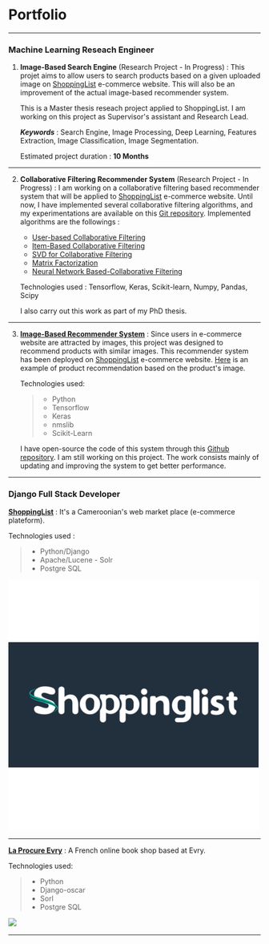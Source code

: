 # Portfolio

---

### Machine Learning Reseach Engineer

1. **Image-Based Search Engine** (Research Project - In Progress) : This projet aims to allow users to search products based on a given uploaded image on [ShoppingList](https://shoppinglist.cm) e-commerce website. This will also be an improvement of the actual image-based recommender system.

    This is a Master thesis reseach project applied to ShoppingList. I am working on this project as Supervisor's assistant and Research Lead.
    
    ***Keywords*** : Search Engine, Image Processing, Deep Learning, Features Extraction, Image Classification, Image Segmentation.
    
    Estimated project duration : **10 Months**

---
2. **Collaborative Filtering Recommender System** (Research Project - In Progress) : I am working on a collaborative filtering based recommender system that will be applied to [ShoppingList](https://shoppinglist.cm) e-commerce website. Until now, I have implemented several collaborative filtering algorithms, and my experimentations are available on this [Git repository](https://github.com/nzhinusoftcm/review-on-collaborative-filtering). Implemented algorithms are the followings :

    - [User-based Collaborative Filtering](https://github.com/nzhinusoftcm/review-on-collaborative-filtering/blob/master/2.%20user-based%20collaborative%20filtering.ipynb)
    - [Item-Based Collaborative Filtering](https://github.com/nzhinusoftcm/review-on-collaborative-filtering/blob/master/3.%20item-based%20collaborative%20filtering.ipynb)
    - [SVD for Collaborative Filtering](https://github.com/nzhinusoftcm/review-on-collaborative-filtering/blob/master/4.%20Singular%20Value%20Decomposition.ipynb)
    - [Matrix Factorization](https://github.com/nzhinusoftcm/review-on-collaborative-filtering/blob/master/5.%20Regularized%20SVD%20(Matrix%20Factorization).ipynb)
    - [Neural Network Based-Collaborative Filtering](https://github.com/nzhinusoftcm/review-on-collaborative-filtering/blob/master/6.%20neural%20networks%20matrix%20factorization.ipynb)
    
    Technologies used : Tensorflow, Keras, Scikit-learn, Numpy, Pandas, Scipy
    
    I also carry out this work as part of my PhD thesis.

---
3. **[Image-Based Recommender System](https://shoppinglist.cm)** : Since users in e-commerce website are attracted by images, this project was designed to recommend products with similar images. This recommender system has been deployed on [ShoppingList](https://shoppinglist.cm) e-commerce website. [Here](https://shoppinglist.cm/fr/search/detail/pyjama-7-pieces/) is an example of product recommendation based on the product's image.

    Technologies used:
    > - Python
    > - Tensorflow 
    > - Keras 
    > - nmslib 
    > - Scikit-Learn

   I have open-source the code of this system through this [Github repository](https://github.com/nzhinusoftcm/Image-Based-RS). I am still working on this project. The work consists mainly of updating and improving the system to get better performance.
   
---

### Django Full Stack Developer
**[ShoppingList](https://shoppinglist.cm/fr/)** : It's a Cameroonian's web market place (e-commerce plateform).

Technologies used :
> - Python/Django
> - Apache/Lucene - Solr
> - Postgre SQL

<a href="https://shoppinglist.cm"><img src="images/shoppinglist-logo.png" width="500px"/></a>

---
**[La Procure Evry](https://laprocure-evry.com/)** : A French online book shop based at Evry.

Technologies used:
> - Python
> - Django-oscar
> - Sorl
> - Postgre SQL

<a href="https://laprocure-evry.com/"><img src="https://laprocure-evry.com/static/koparion/img/Logo.jpg" width="500px"/></a>

---

